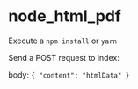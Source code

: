 # node_html_pdf

Execute a `npm install` or `yarn`

Send a POST request to index: 

body: 
`
  {
    "content": "htmlData"
  }
`
